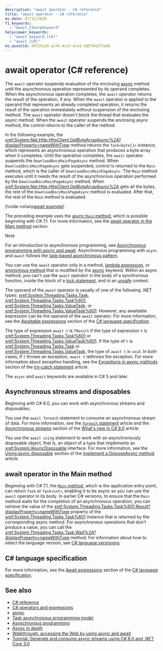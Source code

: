 ```yaml
---
description: "await operator - C# reference"
title: "await operator - C# reference"
ms.date: 07/13/2020
f1_keywords: 
  - "await_CSharpKeyword"
helpviewer_keywords: 
  - "await keyword [C#]"
  - "await [C#]"
ms.assetid: 50725c24-ac76-4ca7-bca1-dd57642ffedb
---
```

# await operator (C# reference)

The `await` operator suspends evaluation of the enclosing [async](../keywords/async.md) method until the asynchronous operation represented by its operand completes. When the asynchronous operation completes, the `await` operator returns the result of the operation, if any. When the `await` operator is applied to the operand that represents an already completed operation, it returns the result of the operation immediately without suspension of the enclosing method. The `await` operator doesn't block the thread that evaluates the async method. When the `await` operator suspends the enclosing async method, the control returns to the caller of the method.

In the following example, the <xref:System.Net.Http.HttpClient.GetByteArrayAsync%2A?displayProperty=nameWithType> method returns the `Task<byte[]>` instance, which represents an asynchronous operation that produces a byte array when it completes. Until the operation completes, the `await` operator suspends the `DownloadDocsMainPageAsync` method. When `DownloadDocsMainPageAsync` gets suspended, control is returned to the `Main` method, which is the caller of `DownloadDocsMainPageAsync`. The `Main` method executes until it needs the result of the asynchronous operation performed by the `DownloadDocsMainPageAsync` method. When <xref:System.Net.Http.HttpClient.GetByteArrayAsync%2A> gets all the bytes, the rest of the `DownloadDocsMainPageAsync` method is evaluated. After that, the rest of the `Main` method is evaluated.

[!code-csharp[await example](snippets/shared/AwaitOperator.cs)]

The preceding example uses the [async `Main` method](../../programming-guide/main-and-command-args/index.md), which is possible beginning with C# 7.1. For more information, see the [await operator in the Main method](#await-operator-in-the-main-method) section.

> [!NOTE]
> For an introduction to asynchronous programming, see [Asynchronous programming with async and await](../../programming-guide/concepts/async/index.md). Asynchronous programming with `async` and `await` follows the [task-based asynchronous pattern](../../../standard/asynchronous-programming-patterns/task-based-asynchronous-pattern-tap.md).

You can use the `await` operator only in a method, [lambda expression](lambda-expressions.md), or [anonymous method](delegate-operator.md) that is modified by the [async](../keywords/async.md) keyword. Within an async method, you can't use the `await` operator in the body of a synchronous function, inside the block of a [lock statement](../keywords/lock-statement.md), and in an [unsafe](../keywords/unsafe.md) context.

The operand of the `await` operator is usually of one of the following .NET types: <xref:System.Threading.Tasks.Task>, <xref:System.Threading.Tasks.Task%601>, <xref:System.Threading.Tasks.ValueTask>, or <xref:System.Threading.Tasks.ValueTask%601>. However, any awaitable expression can be the operand of the `await` operator. For more information, see the [Awaitable expressions](~/_csharplang/spec/expressions.md#awaitable-expressions) section of the [C# language specification](~/_csharplang/spec/introduction.md).

The type of expression `await t` is `TResult` if the type of expression `t` is <xref:System.Threading.Tasks.Task%601> or <xref:System.Threading.Tasks.ValueTask%601>. If the type of `t` is <xref:System.Threading.Tasks.Task> or <xref:System.Threading.Tasks.ValueTask>, the type of `await t` is `void`. In both cases, if `t` throws an exception, `await t` rethrows the exception. For more information about exception handling, see the [Exceptions in async methods](../keywords/try-catch.md#exceptions-in-async-methods) section of the [try-catch statement](../keywords/try-catch.md) article.

The `async` and `await` keywords are available in C# 5 and later.

## Asynchronous streams and disposables

Beginning with C# 8.0, you can work with asynchronous streams and disposables.

You use the `await foreach` statement to consume an asynchronous stream of data. For more information, see the [`foreach` statement](../keywords/foreach-in.md) article and the [Asynchronous streams](../../whats-new/csharp-8.md#asynchronous-streams) section of the [What's new in C# 8.0](../../whats-new/csharp-8.md) article.

You use the `await using` statement to work with an asynchronously disposable object, that is, an object of a type that implements an <xref:System.IAsyncDisposable> interface. For more information, see the [Using async disposable](../../../standard/garbage-collection/implementing-disposeasync.md#using-async-disposable) section of the [Implement a DisposeAsync method](../../../standard/garbage-collection/implementing-disposeasync.md) article.

## await operator in the Main method

Beginning with C# 7.1, the [`Main` method](../../programming-guide/main-and-command-args/index.md), which is the application entry point, can return `Task` or `Task<int>`, enabling it to be async so you can use the `await` operator in its body. In earlier C# versions, to ensure that the `Main` method waits for the completion of an asynchronous operation, you can retrieve the value of the <xref:System.Threading.Tasks.Task%601.Result?displayProperty=nameWithType> property of the <xref:System.Threading.Tasks.Task%601> instance that is returned by the corresponding async method. For asynchronous operations that don't produce a value, you can call the <xref:System.Threading.Tasks.Task.Wait%2A?displayProperty=nameWithType> method. For information about how to select the language version, see [C# language versioning](../configure-language-version.md).

## C# language specification

For more information, see the [Await expressions](~/_csharplang/spec/expressions.md#await-expressions) section of the [C# language specification](~/_csharplang/spec/introduction.md).

## See also

- [C# reference](../index.md)
- [C# operators and expressions](index.md)
- [async](../keywords/async.md)
- [Task asynchronous programming model](../../programming-guide/concepts/async/task-asynchronous-programming-model.md)
- [Asynchronous programming](../../async.md)
- [Async in depth](../../../standard/async-in-depth.md)
- [Walkthrough: accessing the Web by using async and await](../../programming-guide/concepts/async/index.md)
- [Tutorial: Generate and consume async streams using C# 8.0 and .NET Core 3.0](../../tutorials/generate-consume-asynchronous-stream.md)
